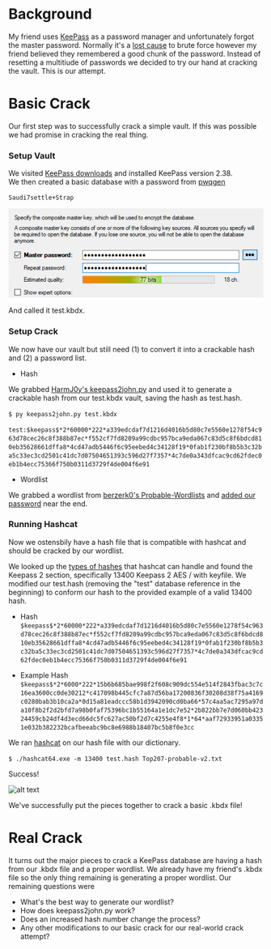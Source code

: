 # Background
My friend uses [KeePass](https://keepass.info/) as a password manager and unfortunately forgot the master password.  Normally it's a [lost cause](https://superuser.com/a/80380) to brute force however my friend believed they remembered a good chunk of the password.  Instead of resetting a multitiude of passwords we decided to try our hand at cracking the vault.  This is our attempt.

# Basic Crack
Our first step was to successfully crack a simple vault. If this was possible we had promise in cracking the real thing.

### Setup Vault
We visited [KeePass downloads](https://keepass.info/download.html) and installed KeePass version 2.38.  
We then created a basic database with a password from [pwqgen](https://pwqgen.herokuapp.com/)
```
Saudi7settle+Strap
```

![alt text](test.png)

And called it test.kbdx.

### Setup Crack
We now have our vault but still need (1) to convert it into a crackable hash and (2) a password list.

* Hash

We grabbed [HarmJ0y's keepass2john.py](https://gist.github.com/HarmJ0y/116fa1b559372804877e604d7d367bbc) and used it to generate a crackable hash from our test.kbdx vault, saving the hash as test.hash.

```$ py keepass2john.py test.kbdx```

```test:$keepass$*2*60000*222*a339edcdaf7d1216d4016b5d80c7e5560e1278f54c963d78cec26c8f388b87ec*f552cf7fd8209a99cdbc957bca9eda067c83d5c8f6bdcd810eb35628661dffa8*4cd47adb5446f6c95eebed4c34128f19*0fab1f230bf8b5b3c32ba5c33ec3cd2501c41dc7d07504651393c596d27f7357*4c7de0a343dfcac9cd62fdec0eb1b4ecc75366f750b0311d3729f4de004f6e91```

* Wordlist

We grabbed a wordlist from [berzerk0's Probable-Wordlists](https://github.com/berzerk0/Probable-Wordlists/blob/master/Real-Passwords/Top207-probable-v2.txt) and [added our password](https://github.com/spencermwoo/Cracking/blob/master/KeePass/Top207-probable-v2.txt#L203) near the end.


### Running Hashcat

Now we ostensbily have a hash file that is compatible with hashcat and should be cracked by our wordlist.

We looked up the [types of hashes](https://hashcat.net/wiki/doku.php?id=example_hashes) that hashcat can handle and found the Keepass 2 section, specifically 13400 Keepass 2 AES / with keyfile.  We modified our test.hash (removing the "test" database reference in the beginning) to conform our hash to the provided example of a valid 13400 hash.

* Hash
```$keepass$*2*60000*222*a339edcdaf7d1216d4016b5d80c7e5560e1278f54c963d78cec26c8f388b87ec*f552cf7fd8209a99cdbc957bca9eda067c83d5c8f6bdcd810eb35628661dffa8*4cd47adb5446f6c95eebed4c34128f19*0fab1f230bf8b5b3c32ba5c33ec3cd2501c41dc7d07504651393c596d27f7357*4c7de0a343dfcac9cd62fdec0eb1b4ecc75366f750b0311d3729f4de004f6e91```

* Example Hash
```$keepass$*2*6000*222*15b6b685bae998f2f608c909dc554e514f2843fbac3c7c16ea3600cc0de30212*c417098b445cfc7a87d56ba17200836f30208d38f75a4169c0280bab3b10ca2a*0d15a81eadccc58b1d3942090cd0ba66*57c4aa5ac7295a97da10f8b2f2d2bfd7a98b0faf75396bc1b55164a1e1dc7e52*2b822bb7e7d060bb42324459cb24df4d3ecd66dc5fc627ac50bf2d7c4255e4f8*1*64*aaf72933951a03351e032b382232bcafbeeabc9bc8e6988b18407bc5b8f0e3cc```

We ran [hashcat](https://hashcat.net/hashcat/) on our hash file with our dictionary.

```$ ./hashcat64.exe -m 13400 test.hash Top207-probable-v2.txt```

Success!

![alt text](test_success.png)

We've successfully put the pieces together to crack a basic .kbdx file!


# Real Crack

It turns out the major pieces to crack a KeePass database are having a hash from our .kbdx file and a proper wordlist.  We already have my friend's .kbdx file so the only thing remaining is generating a proper wordlist.  Our remaining questions were 

* What's the best way to generate our wordlist?
* How does keepass2john.py work?
* Does an increased hash number change the process?
* Any other modifications to our basic crack for our real-world crack attempt?